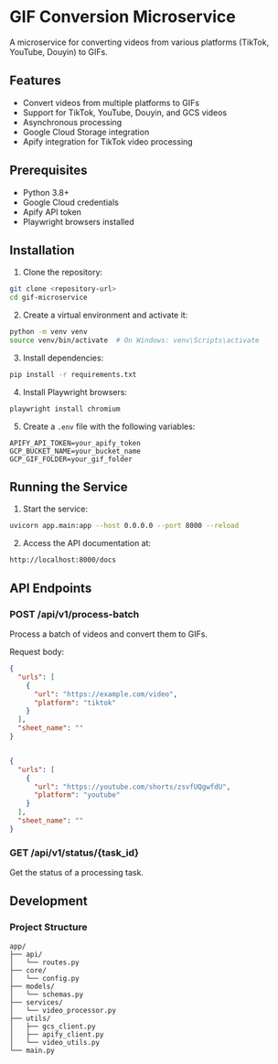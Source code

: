 # GIF Conversion Microservice

A microservice for converting videos from various platforms (TikTok, YouTube, Douyin) to GIFs.

## Features

- Convert videos from multiple platforms to GIFs
- Support for TikTok, YouTube, Douyin, and GCS videos
- Asynchronous processing
- Google Cloud Storage integration
- Apify integration for TikTok video processing

## Prerequisites

- Python 3.8+
- Google Cloud credentials
- Apify API token
- Playwright browsers installed

## Installation

1. Clone the repository:
```bash
git clone <repository-url>
cd gif-microservice
```

2. Create a virtual environment and activate it:
```bash
python -m venv venv
source venv/bin/activate  # On Windows: venv\Scripts\activate
```

3. Install dependencies:
```bash
pip install -r requirements.txt
```

4. Install Playwright browsers:
```bash
playwright install chromium
```

5. Create a `.env` file with the following variables:
```env
APIFY_API_TOKEN=your_apify_token
GCP_BUCKET_NAME=your_bucket_name
GCP_GIF_FOLDER=your_gif_folder
```

## Running the Service

1. Start the service:
```bash
uvicorn app.main:app --host 0.0.0.0 --port 8000 --reload
```

2. Access the API documentation at:
```
http://localhost:8000/docs
```

## API Endpoints

### POST /api/v1/process-batch
Process a batch of videos and convert them to GIFs.

Request body:
```json
{
  "urls": [
    {
      "url": "https://example.com/video",
      "platform": "tiktok"
    }
  ],
  "sheet_name": ""
}


{
  "urls": [
    {
      "url": "https://youtube.com/shorts/zsvfUQgwfdU",
      "platform": "youtube"
    }
  ],
  "sheet_name": ""
}
```

### GET /api/v1/status/{task_id}
Get the status of a processing task.

## Development

### Project Structure
```
app/
├── api/
│   └── routes.py
├── core/
│   └── config.py
├── models/
│   └── schemas.py
├── services/
│   └── video_processor.py
├── utils/ 
│   ├── gcs_client.py
│   ├── apify_client.py
│   └── video_utils.py
└── main.py
```

